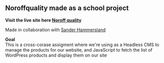 ## Noroffquality made as a school project 

**Visit the live site here [Noroff quality](https://noroffqlty.netlify.app/)**

Made in collaboration with [Sander Hammersland](https://github.com/Sanhamm)

**Goal**<br/>
This is a cross-corase assigment where we're using as a Headless CMS to manage the products for our website, and JavaScript to fetch the list of WordPress products and display them on our site


